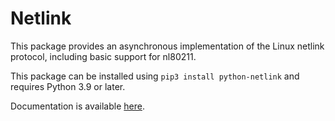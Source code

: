 # Netlink
This package provides an asynchronous implementation of the Linux netlink protocol, including basic support for nl80211.

This package can be installed using `pip3 install python-netlink` and requires Python 3.9 or later.

Documentation is available [here](https://netlink.readthedocs.io).
